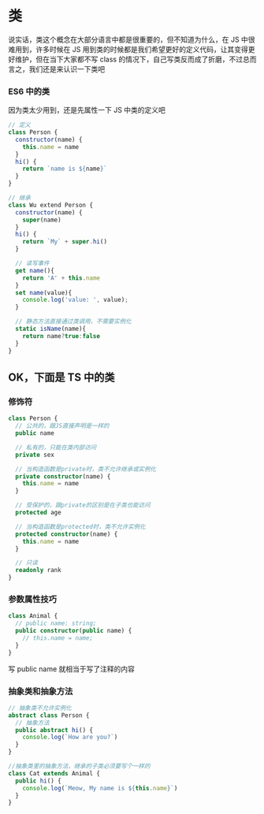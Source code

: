 # 类

说实话，类这个概念在大部分语言中都是很重要的，但不知道为什么，在 JS 中很难用到，许多时候在 JS 用到类的时候都是我们希望更好的定义代码，让其变得更好维护，但在当下大家都不写 class 的情况下，自己写类反而成了折磨，不过总而言之，我们还是来认识一下类吧

### ES6 中的类

因为类太少用到，还是先属性一下 JS 中类的定义吧

```js
// 定义
class Person {
  constructor(name) {
    this.name = name
  }
  hi() {
    return `name is ${name}`
  }
}

// 继承
class Wu extend Person {
  constructor(name) {
    super(name)
  }
  hi() {
    return `My` + super.hi()
  }

  // 读写事件
  get name(){
    return 'A' + this.name
  }
  set name(value){
    console.log('value: ', value);
  }

  // 静态方法直接通过类调用，不需要实例化
  static isName(name){
    return name?true:false
  }
}
```

## OK，下面是 TS 中的类

### 修饰符

```ts
class Person {
  // 公共的，跟JS直接声明是一样的
  public name

  // 私有的，只能在类内部访问
  private sex

  // 当构造函数是private时，类不允许继承或实例化
  private constructor(name) {
    this.name = name
  }

  // 受保护的，跟private的区别是在子类也能访问
  protected age

  // 当构造函数是protected时，类不允许实例化
  protected constructor(name) {
    this.name = name
  }

  // 只读
  readonly rank
}
```

### 参数属性技巧

```ts
class Animal {
  // public name: string;
  public constructor(public name) {
    // this.name = name;
  }
}
```

写 public name 就相当于写了注释的内容

### 抽象类和抽象方法

```ts
// 抽象类不允许实例化
abstract class Person {
  // 抽象方法
  public abstract hi() {
    console.log(`How are you?`)
  }
}

//抽象类里的抽象方法，继承的子类必须要写个一样的
class Cat extends Animal {
  public hi() {
    console.log(`Meow, My name is ${this.name}`)
  }
}
```
